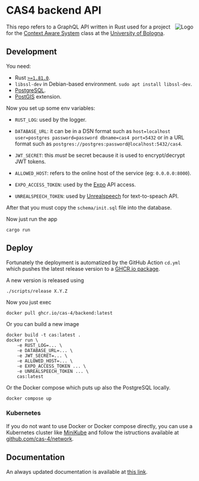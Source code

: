 # CAS4 backend API

<img src="https://avatars.githubusercontent.com/u/175958109?s=100&v=4" alt="Logo" align="right"/>

This repo refers to a GraphQL API written in Rust used for a project for the
[Context Aware System](https://www.unibo.it/en/study/phd-professional-masters-specialisation-schools-and-other-programmes/course-unit-catalogue/course-unit/2023/479036)
class at the [University of Bologna](https://unibo.it).

## Development

You need:
- Rust [`>=1.81.0`](https://github.com/rust-lang/rust/releases/tag/1.81.0).
- `libssl-dev` in Debian-based environment. `sudo apt install libssl-dev`.
- [PostgreSQL](https://www.postgresql.org/).
- [PostGIS](https://postgis.net/) extension.

Now you set up some env variables:

- `RUST_LOG`: used by the logger.

- `DATABASE_URL`: it can be in a DSN format such as `host=localhost
  user=postgres password=password dbname=cas4 port=5432` or in a URL format such
  as `postgres://postgres:password@localhost:5432/cas4`.

- `JWT_SECRET`: this _must_ be secret because it is used to encrypt/decrypt JWT
  tokens.

- `ALLOWED_HOST`: refers to the online host of the service (eg: `0.0.0.0:8000`).

- `EXPO_ACCESS_TOKEN`: used by the [Expo](https://expo.dev) API access.

- `UNREALSPEECH_TOKEN`: used by [Unrealspeech](https://unrealspeech.com) for
  text-to-speach API.

After that you must copy the `schema/init.sql` file into the database.

Now just run the app

```text
cargo run
```

## Deploy

Fortunately the deployment is automatized by the GitHub Action `cd.yml` which
pushes the latest release version to a [GHCR.io package](https://github.com/cas-4/backend/pkgs/container/backend).

A new version is released using

```text
./scripts/release X.Y.Z
```

Now you just exec

```text
docker pull ghcr.io/cas-4/backend:latest
```

Or you can build a new image

```text
docker build -t cas:latest .
docker run \
    -e RUST_LOG=... \
    -e DATABASE_URL=... \
    -e JWT_SECRET=... \
    -e ALLOWED_HOST=... \
    -e EXPO_ACCESS_TOKEN ... \
    -e UNREALSPEECH_TOKEN ... \
    cas:latest
```

Or the Docker compose which puts up also the PostgreSQL locally.

```text
docker compose up
```

### Kubernetes

If you do not want to use Docker or Docker compose directly, you can use a
Kubernetes cluster like [MiniKube](https://minikube.sigs.k8s.io/docs/) and
follow the istructions available at
[github.com/cas-4/network](https://github.com/cas-4/network).

## Documentation

An always updated documentation is available at [this link](https://cas-4.github.io/backend/cas/index.html).
